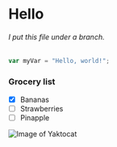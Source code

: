 # Hello
###### I put this file under a branch.

``` javascript
var myVar = "Hello, world!";
```
### Grocery list
- [x] Bananas
- [ ] Strawberries
- [ ] Pinapple

![Image of Yaktocat](https://octodex.github.com/images/yaktocat.png)
